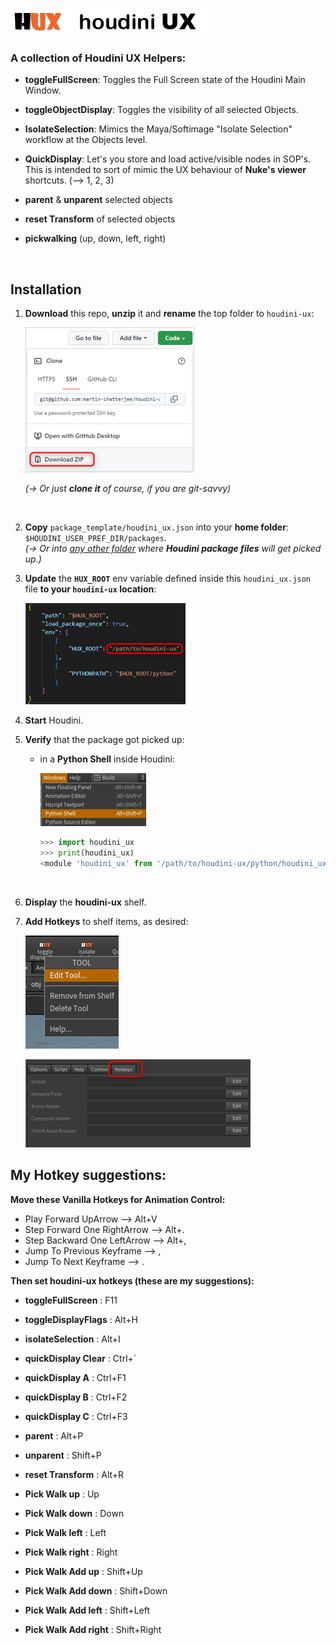 
# ![headline](docs/graphics/logo.png)

### A collection of **Houdini UX Helpers**:

- **toggleFullScreen**:
  Toggles the Full Screen state of the Houdini Main Window.

- **toggleObjectDisplay**:
  Toggles the visibility of all selected Objects.

- **IsolateSelection**:
  Mimics the Maya/Softimage "Isolate Selection" workflow at the Objects level.

- **QuickDisplay**:
  Let's you store and load active/visible nodes in SOP's.<br/>
  This is intended to sort of mimic the UX behaviour of **Nuke's viewer**
  shortcuts. (--> 1, 2, 3)

- **parent** & **unparent** selected objects

- **reset Transform** of selected objects

- **pickwalking**  (up, down, left, right)

<br/>

## Installation

1. **Download** this repo, **unzip** it and **rename** the top folder to `houdini-ux`:

   ![download-repo](docs/graphics/download-repo.png)

    _(→ Or just **clone it** of course, if you are git-savvy)_

   <br/>

2. **Copy** ``package_template/houdini_ux.json`` into your **home folder**: `$HOUDINI_USER_PREF_DIR/packages`.\
   _(→ Or into [any other folder](https://www.sidefx.com/docs/houdini/ref/plugins.html#using_packages) where **Houdini package files** will get picked up.)_
   <br/>

3. **Update** the **`HUX_ROOT`** env variable defined inside this ``houdini_ux.json`` file **to your `houdini-ux` location**:

   ![headline](docs/graphics/package-json.png)
   <br/>
4. **Start** Houdini.
   <br/>
5. **Verify** that the package got picked up:
   - in a **Python Shell** inside Houdini:

     ![python-shell](docs/graphics/python-shell.png)
     ```python
     >>> import houdini_ux
     >>> print(houdini_ux)
     <module 'houdini_ux' from '/path/to/houdini-ux/python/houdini_ux.py'>
     ```
     <br/>
6. **Display** the **houdini-ux** shelf.
   <br/>
7. **Add Hotkeys** to shelf items, as desired:

   ![edit-tool](docs/graphics/edit-tool.png)

   ![edit-tool](docs/graphics/hotkey-tab.png)
   <br/>

## My Hotkey suggestions:

**Move these Vanilla Hotkeys for Animation Control:**

- Play Forward                UpArrow     -->     Alt+V
- Step Forward One            RightArrow  -->     Alt+.
- Step Backward One           LeftArrow   -->     Alt+,
- Jump To Previous Keyframe               -->     ,
- Jump To Next Keyframe                   -->     .


**Then set houdini-ux hotkeys (these are my suggestions):**

- **toggleFullScreen**      : F11

- **toggleDisplayFlags**    : Alt+H
- **isolateSelection**      : Alt+I

- **quickDisplay Clear**    : Ctrl+`
- **quickDisplay A**        : Ctrl+F1
- **quickDisplay B**        : Ctrl+F2
- **quickDisplay C**        : Ctrl+F3

- **parent**                : Alt+P
- **unparent**              : Shift+P
- **reset Transform**       : Alt+R

- **Pick Walk up**               : Up
- **Pick Walk down**             : Down
- **Pick Walk left**             : Left
- **Pick Walk right**            : Right

- **Pick Walk Add up**               : Shift+Up
- **Pick Walk Add down**             : Shift+Down
- **Pick Walk Add left**             : Shift+Left
- **Pick Walk Add right**            : Shift+Right
